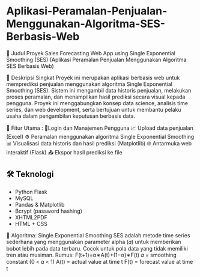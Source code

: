 # Aplikasi-Peramalan-Penjualan-Menggunakan-Algoritma-SES-Berbasis-Web

📌 Judul Proyek
Sales Forecasting Web App using Single Exponential Smoothing (SES)
(Aplikasi Peramalan Penjualan Menggunakan Algoritma SES Berbasis Web)

📖 Deskripsi Singkat
Proyek ini merupakan aplikasi berbasis web untuk memprediksi penjualan menggunakan algoritma Single Exponential Smoothing (SES). Sistem ini mengambil data historis penjualan, melakukan proses peramalan, dan menampilkan hasil prediksi secara visual kepada pengguna.
Proyek ini menggabungkan konsep data science, analisis time series, dan web development, serta bertujuan untuk membantu pelaku usaha dalam pengambilan keputusan berbasis data.

🎯 Fitur Utama : 
📝Login dan Manajemen Pengguna
📈 Upload data penjualan (Excel)
⚙️ Peramalan menggunakan algoritma Single Exponential Smoothing
📊 Visualisasi data historis dan hasil prediksi (Matplotlib)
🌐 Antarmuka web interaktif (Flask)
📤 Ekspor hasil prediksi ke file

## 🛠 Teknologi

- Python Flask
- MySQL
- Pandas & Matplotlib
- Bcrypt (password hashing)
- XHTML2PDF
- HTML + CSS

🧠 Algoritma: Single Exponential Smoothing
SES adalah metode time series sederhana yang menggunakan parameter alpha (𝛼) untuk memberikan bobot lebih pada data terbaru. Cocok untuk pola data yang tidak memiliki tren atau musiman.
Rumus:
F(t+1)=α∗A(t)+(1−α)∗F(t)
𝛼 = smoothing constant (0 < 𝛼 < 1)
A(t) = actual value at time t
F(t) = forecast value at time t
